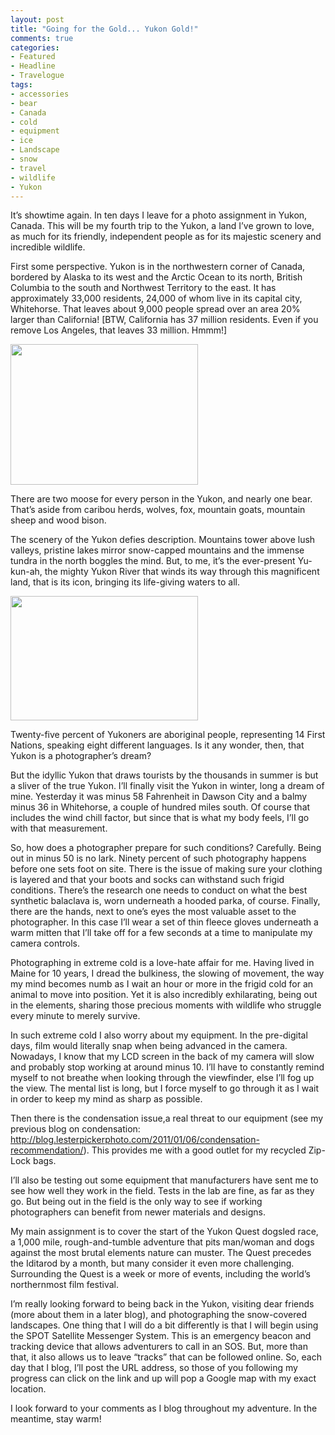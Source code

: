```yaml
---
layout: post
title: "Going for the Gold... Yukon Gold!"
comments: true
categories:
- Featured
- Headline
- Travelogue
tags:
- accessories
- bear
- Canada
- cold
- equipment
- ice
- Landscape
- snow
- travel
- wildlife
- Yukon
---
```

It’s showtime again. In ten days I leave for a photo assignment in Yukon, Canada. This will be my fourth trip to the Yukon, a land I’ve grown to love, as much for its friendly, independent people as for its majestic scenery and incredible wildlife.

First some perspective. Yukon is in the northwestern corner of Canada, bordered by Alaska to its west and the Arctic Ocean to its north, British Columbia to the south and Northwest Territory to the east. It has approximately 33,000 residents, 24,000 of whom live in its capital city, Whitehorse. That leaves about 9,000 people spread over an area 20% larger than California! [BTW, California has 37 million residents. Even if you remove Los Angeles, that leaves 33 million. Hmmm!]

<a href="http://blog.lesterpickerphoto.com/wp-content/uploads/2011/01/Grizzly.jpg"><img class="size-medium wp-image-867" title="Grizzly" src="http://blog.lesterpickerphoto.com/wp-content/uploads/2011/01/Grizzly-300x225.jpg" alt="" width="300" height="225"></a>

There are two moose for every person in the Yukon, and nearly one bear. That’s aside from caribou herds, wolves, fox, mountain goats, mountain sheep and wood bison.

The scenery of the Yukon defies description. Mountains tower above lush valleys, pristine lakes mirror snow-capped mountains and the immense tundra in the north boggles the mind. But, to me, it’s the ever-present Yu-kun-ah, the mighty Yukon River that winds its way through this magnificent land, that is its icon, bringing its life-giving waters to all.

<a href="http://blog.lesterpickerphoto.com/wp-content/uploads/2011/01/Yukon2009-Dempster-Highway-1782009-09-05.jpg"><img class="size-medium wp-image-868" title="Yukon2009-Dempster Highway 1782009-09-05" src="http://blog.lesterpickerphoto.com/wp-content/uploads/2011/01/Yukon2009-Dempster-Highway-1782009-09-05-300x199.jpg" alt="" width="300" height="199"></a>

Twenty-five percent of Yukoners are aboriginal people, representing 14 First Nations, speaking eight different languages. Is it any wonder, then, that Yukon is a photographer’s dream?

But the idyllic Yukon that draws tourists by the thousands in summer is but a sliver of the true Yukon. I’ll finally visit the Yukon in winter, long a dream of mine. Yesterday it was minus 58 Fahrenheit in Dawson City and a balmy minus 36 in Whitehorse, a couple of hundred miles south. Of course that includes the wind chill factor, but since that is what my body feels, I’ll go with that measurement.

So, how does a photographer prepare for such conditions? Carefully. Being out in minus 50 is no lark. Ninety percent of such photography happens before one sets foot on site. There is the issue of making sure your clothing is layered and that your boots and socks can withstand such frigid conditions. There’s the research one needs to conduct on what the best synthetic balaclava is, worn underneath a hooded parka, of course. Finally, there are the hands, next to one’s eyes the most valuable asset to the photographer. In this case I’ll wear a set of thin fleece gloves underneath a warm mitten that I’ll take off for a few seconds at a time to manipulate my camera controls.

Photographing in extreme cold is a love-hate affair for me. Having lived in Maine for 10 years, I dread the bulkiness, the slowing of movement, the way my mind becomes numb as I wait an hour or more in the frigid cold for an animal to move into position. Yet it is also incredibly exhilarating, being out in the elements, sharing those precious moments with wildlife who struggle every minute to merely survive.

In such extreme cold I also worry about my equipment. In the pre-digital days, film would literally snap when being advanced in the camera. Nowadays, I know that my LCD screen in the back of my camera will slow and probably stop working at around minus 10. I’ll have to constantly remind myself to not breathe when looking through the viewfinder, else I’ll fog up the view. The mental list is long, but I force myself to go through it as I wait in order to keep my mind as sharp as possible.

Then there is the condensation issue,a real threat to our equipment (see my previous blog on condensation: <a href="http://blog.lesterpickerphoto.com/2011/01/06/condensation-recommendation/">http://blog.lesterpickerphoto.com/2011/01/06/condensation-recommendation/</a>). This provides me with a good outlet for my recycled Zip-Lock bags.

I’ll also be testing out some equipment that manufacturers have sent me to see how well they work in the field. Tests in the lab are fine, as far as they go. But being out in the field is the only way to see if working photographers can benefit from newer materials and designs.

My main assignment is to cover the start of the Yukon Quest dogsled race, a 1,000 mile, rough-and-tumble adventure that pits man/woman and dogs against the most brutal elements nature can muster. The Quest precedes the Iditarod by a month, but many consider it even more challenging. Surrounding the Quest is a week or more of events, including the world’s northernmost film festival.

I’m really looking forward to being back in the Yukon, visiting dear friends (more about them in a later blog), and photographing the snow-covered landscapes. One thing that I will do a bit differently is that I will begin using the SPOT Satellite Messenger System. This is an emergency beacon and tracking device that allows adventurers to call in an SOS. But, more than that, it also allows us to leave “tracks” that can be followed online. So, each day that I blog, I’ll post the URL address, so those of you following my progress can click on the link and up will pop a Google map with my exact location.

I look forward to your comments as I blog throughout my adventure. In the meantime, stay warm!